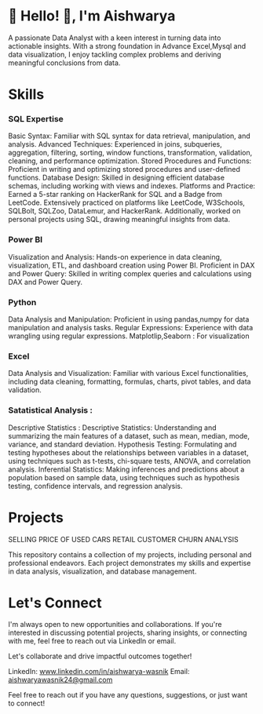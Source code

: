 # 💫 Hello! 👋, I'm Aishwarya

A passionate Data Analyst with a keen interest in turning data into actionable insights. With a strong foundation in Advance Excel,Mysql and data visualization, I enjoy tackling complex problems and deriving meaningful conclusions from data.

# Skills

### SQL Expertise

Basic Syntax: Familiar with SQL syntax for data retrieval, manipulation, and analysis.
Advanced Techniques: Experienced in joins, subqueries, aggregation, filtering, sorting, window functions, transformation, validation, cleaning, and performance optimization.
Stored Procedures and Functions: Proficient in writing and optimizing stored procedures and user-defined functions.
Database Design: Skilled in designing efficient database schemas, including working with views and indexes.
Platforms and Practice: Earned a 5-star ranking on HackerRank for SQL and a Badge from LeetCode. Extensively practiced on platforms like LeetCode, W3Schools, SQLBolt, SQLZoo, DataLemur, and HackerRank. Additionally, worked on personal projects using SQL, drawing meaningful insights from data.

### Power BI

Visualization and Analysis: Hands-on experience in data cleaning, visualization, ETL, and dashboard creation using Power BI.
Proficient in DAX and Power Query: Skilled in writing complex queries and calculations using DAX and Power Query.
### Python
Data Analysis and Manipulation: Proficient in using pandas,numpy for data manipulation and analysis tasks.
Regular Expressions: Experience with data wrangling using regular expressions.
Matplotlip,Seaborn : For visualization
### Excel
Data Analysis and Visualization: Familiar with various Excel functionalities, including data cleaning, formatting, formulas, charts, pivot tables, and data validation.
### Satatistical Analysis :
Descriptive Statistics : Descriptive Statistics: Understanding and summarizing the main features of a dataset, such as mean, median, mode, variance, and standard deviation.
Hypothesis Testing: Formulating and testing hypotheses about the relationships between variables in a dataset, using techniques such as t-tests, chi-square tests, ANOVA, and correlation analysis.
Inferential Statistics: Making inferences and predictions about a population based on sample data, using techniques such as hypothesis testing, confidence intervals, and regression analysis.

# Projects
SELLING PRICE OF USED CARS
RETAIL CUSTOMER CHURN ANALYSIS

This repository contains a collection of my projects, including personal and professional endeavors. Each project demonstrates my skills and expertise in data analysis, visualization, and database management.

# Let's Connect
I'm always open to new opportunities and collaborations. If you're interested in discussing potential projects, sharing insights, or connecting with me, feel free to reach out via LinkedIn or email.

Let's collaborate and drive impactful outcomes together!

LinkedIn: www.linkedin.com/in/aishwarya-wasnik
Email: aishwaryawasnik24@gmail.com

Feel free to reach out if you have any questions, suggestions, or just want to connect!
